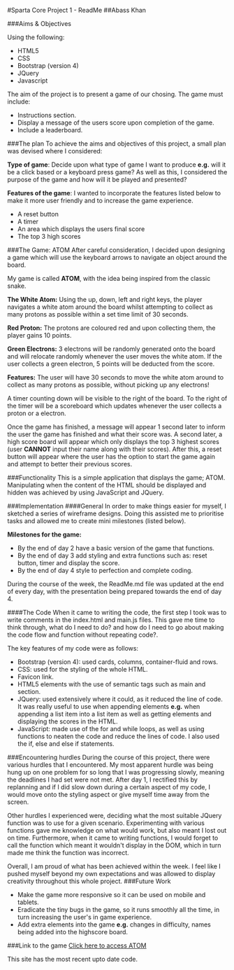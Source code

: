 #Sparta Core Project 1 - ReadMe
##Abass Khan


###Aims & Objectives

Using the following:

* HTML5
* CSS
* Bootstrap (version 4)
* JQuery
* Javascript

The aim of the project is to present a game of our chosing. The game must include:

* Instructions section.
* Display a message of the users score upon completion of the game.
* Include a leaderboard.


###The plan
To achieve the aims and objectives of this project, a small plan was devised where I considered:

**Type of game**: Decide upon what type of game I want to produce **e.g.** will it be a click based or a keyboard press game? As well as this, I considered the purpose of the game and how will it be played and presented?


**Features of the game**: I wanted to incorporate the features listed below to make it more user friendly and to increase the game experience.

* A reset button
* A timer
* An area which displays the users final score
* The top 3 high scores


###The Game: ATOM
After careful consideration, I decided upon designing a game which will use the keyboard arrows to navigate an object around the board.

My game is called **ATOM**, with the idea being inspired from the classic snake.

**The White Atom:** Using the up, down, left and right keys, the player navigates a white atom around the board  whilst attempting to collect as many protons as possible within a set time limit of 30 seconds.

**Red Proton:** The protons are coloured red and upon collecting them, the player gains 10 points.

**Green Electrons:** 3 electrons will be randomly generated onto the board and will relocate randomly whenever the user moves the white atom. If the user collects a green electron, 5 points will be deducted from the score.

**Features:** The user will have 30 seconds to move the white atom around to collect as many protons as possible, without picking up any electrons!

A timer counting down will be visible to the right of the board. To the right of the timer will be a scoreboard which updates whenever the user collects a proton or a electron.

Once the game has finished, a message will appear 1 second later to inform the user the game has finished and what their score was. A second later, a high score board will appear which only displays the top 3 highest scores (user **CANNOT** input their name along with their scores). After this, a reset button will appear where the user has the option to start the game again and attempt to better their previous scores. 

###Functionality
This is a simple application that displays the game; ATOM. Manipulating when the content of the HTML should be displayed and hidden was achieved by using JavaScript and JQuery.

###Implementation
####General
In order to make things easier for myself, I sketched a series of wireframe designs. Doing this assisted me to prioritise tasks and allowed me to create mini milestones (listed below).

**Milestones for the game:**

* By the end of day 2 have a basic version of the game that functions.
* By the end of day 3 add styling and extra functions such as: reset button, timer and display the score.
* By the end of day 4 style to perfection and complete coding.

During the course of the week, the ReadMe.md file was updated at the end of every day, with the presentation being prepared towards the end of day 4.

####The Code
When it came to writing the code, the first step I took was to write comments in the index.html and main.js files. This gave me time to think through, what do I need to do? and how do I need to go about making the code flow and function without repeating code?.

The key features of my code were as follows:

* Bootstrap (version 4): used cards, columns, container-fluid and rows.
* CSS: used for the styling of the whole HTML.
* Favicon link.
* HTML5 elements with the use of semantic tags such as main and section.
* JQuery: used extensively where it could, as it reduced the line of code. It was really useful to use when appending elements **e.g.** when appending a list item into a list item as well as getting elements and displaying the scores in the HTML.
* JavaScript: made use of the for and while loops, as well as using functions to neaten the code and reduce the lines of code. I also used the if, else and else if statements.

###Encountering hurdles
During the course of this project, there were various hurdles that I encountered. My most apparent hurdle was being hung up on one problem for so long that I was progressing slowly, meaning the deadlines I had set were not met. After day 1, I rectified this by replanning and if I did slow down during a certain aspect of my code, I would move onto the styling aspect or give myself time away from the screen.

Other hurdles I experienced were, deciding what the most suitable JQuery function was to use for a given scenario. Experimenting with various functions gave me knowledge on what would work, but also meant I lost out on time. Furthermore, when it came to writing functions, I would forget to call the function which meant it wouldn't display in the DOM, which in turn made me think the function was incorrect.

Overall, I am proud of what has been achieved within the week. I feel like I pushed myself beyond my own expectations and was allowed to display creativity throughout this whole project.
###Future Work
* Make the game more responsive so it can be used on mobile and tablets.
* Eradicate the tiny bugs in the game, so it runs smoothly all the time, in turn increasing the user's in game experience.
* Add extra elements into the game **e.g.** changes in difficulty, names being added into the highscore board.

###Link to the game
[Click here to access ATOM](https://kh4n10.github.io/firstProject/)

This site has the most recent upto date code.